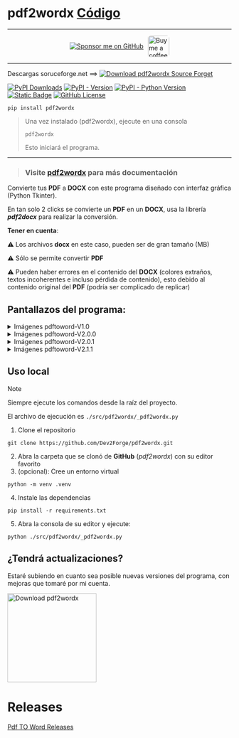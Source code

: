 # pdf2wordx [Código](https://github.com/Dev2Forge/pdf2wordx/tree/main/src/pdf2wordx/)

---

<div style="display: flex; align-items: center; justify-content: center; margin: 10px 0; gap: 10px; max-height: 48px; height: 48px;">
  <a href="https://github.com/sponsors/Dev2Forge" target="_blank">
  <img src="https://img.shields.io/badge/Sponsor-🥇%20Dev2Forge-blue?style=for-the-badge&logo=github" alt="Sponsor me on GitHub">
</a>
  <a href="https://www.buymeacoffee.com/tutosrive">
    <img 
      src="https://img.buymeacoffee.com/button-api/?text=Buy me a coffee&emoji=☕&slug=tutosrive&button_colour=FFDD00&font_colour=000000&font_family=Cookie&outline_colour=000000&coffee_colour=ffffff" 
      style="height: 48px; width: auto; object-fit: contain; border-radius: 6px;" 
      alt="Buy me a coffee button">
  </a>
</div>

---

Descargas soruceforge.net ==> [![Download pdf2wordx Source Forget](https://img.shields.io/sourceforge/dt/pdf-to-word-docx.svg)](https://sourceforge.net/projects/pdf-to-word-docx/files/latest/download)

<!-- Badges -->
  <div>
<!-- Total downloads -->
    <a href="https://pepy.tech/projects/pdf2wordx"><img src="https://static.pepy.tech/badge/pdf2wordx" alt="PyPI Downloads"></a>
<!-- Versión actual -->
    <a href="https://pypi.org/project/pdf2wordx/"><img alt="PyPI - Version" src="https://img.shields.io/pypi/v/pdf2wordx?label=pdf2wordx"></a>
<!-- Python versions supported -->
    <a href="https://python.org/"><img alt="PyPI - Python Version" src="https://img.shields.io/pypi/pyversions/pdf2wordx"></a> 
<!-- Author -->
    <a href="https://github.com/tutosrive"><img alt="Static Badge" src="https://img.shields.io/badge/Tutos%20Rive-Author-brightgreen"></a>
<!-- Licencia -->
    <a href="https://raw.githubusercontent.com/tutosrive/pdf2wordx/main/LICENSE"><img alt="GitHub License" src="https://img.shields.io/github/license/tutosrive/pdf2wordx"></a>
  </div>

```shell
pip install pdf2wordx
```
> Una vez instalado (pdf2wordx), ejecute en una consola
> ```shell
> pdf2wordx
> ```
> Esto iniciará el programa.

---

> ### Visite [pdf2wordx](https://docs.dev2forge.software/pdf2wordx/) para más documentación

Convierte tus **PDF** a **DOCX** con este programa diseñado con interfaz gráfica (Python Tkinter).

En tan solo 2 clicks se convierte un **PDF** en un **DOCX**, usa la librería **_pdf2docx_** para realizar la conversión.

**Tener en cuenta**:

⚠ Los archivos **docx** en este caso, pueden ser de gran tamaño (MB)

⚠ Sólo se permite convertir **PDF**

⚠ Pueden haber errores en el contenido del **DOCX** (colores extraños, textos incoherentes e incluso pérdida de contenido), esto debido al contenido original del **PDF** (podría ser complicado de replicar)

## Pantallazos del programa:

<details>
  <summary>Imágenes pdftoword-V1.0</summary>
  <div style="display: grid; grid-template-columns: 1fr 1fr; grid-template-rows: auto">
    <div style="text-align:center; margin:34px">
      <p>Imagen 1:</p>
      <image style="max-width:100%; box-shadow: 1px 2px 61px #000d83; border-radius: 23px" name="img1" src="https://github.com/tutosrive/images-projects-srm-trg/raw/main/img-pdftoword/v1.0-Alpha/v1alpha-1.png">
    </div>
    <div style="text-align:center; margin:34px">
      <p>Imagen 2:</p>
      <image style="max-width:100%; box-shadow: 1px 2px 61px #000d83; border-radius: 23px" name="img2" src="https://github.com/tutosrive/images-projects-srm-trg/raw/main/img-pdftoword/v1.0-Alpha/v1alpha-2.png">
    </div>
  </div>
  <div style="text-align:center; margin:34px auto 113px auto">
    <p>Imagen 3:</p>
    <image style="max-width:80%; box-shadow: 1px 2px 61px #000d83; border-radius: 23px" name="img3" src="https://github.com/tutosrive/images-projects-srm-trg/raw/main/img-pdftoword/v1.0-Alpha/v1alpha-3.png">
  </div>
</details>

<details>
  <summary>Imágenes pdftoword-V2.0.0</summary>
  <div style="display: grid; grid-template-columns: 1fr 1fr; grid-template-rows: auto">
    <div style="text-align:center; margin:34px">
      <p>Imagen 1:</p>
      <image style="max-width:100%; box-shadow: 1px 2px 61px #000d83; border-radius: 23px" src="https://github.com/tutosrive/images-projects-srm-trg/raw/main/img-pdftoword/v2.0.0-IMG/v2.0.0-1.webp">
    </div>
    <div style="text-align:center; margin:34px">
      <p>Imagen 2:</p>
      <image style="max-width:100%; box-shadow: 1px 2px 61px #000d83; border-radius: 23px" src="https://github.com/tutosrive/images-projects-srm-trg/raw/main/img-pdftoword/v2.0.0-IMG/v2.0.0-2.webp">
    </div>
    <div style="text-align:center; margin:34px">
      <p>Imagen 3:</p>
      <image style="max-width:100%; box-shadow: 1px 2px 61px #000d83; border-radius: 23px" src="https://github.com/tutosrive/images-projects-srm-trg/raw/main/img-pdftoword/v2.0.0-IMG/v2.0.0-3.webp">
    </div>
    <div style="text-align:center; margin:34px">
      <p>Imagen 4:</p>
      <image style="max-width:100%; box-shadow: 1px 2px 61px #000d83; border-radius: 23px" src="https://github.com/tutosrive/images-projects-srm-trg/raw/main/img-pdftoword/v2.0.0-IMG/v2.0.0-4.webp">
    </div>
    <div style="text-align:center; margin:34px">
      <p>Imagen 5:</p>
      <image style="max-width:100%; box-shadow: 1px 2px 61px #000d83; border-radius: 23px" src="https://github.com/tutosrive/images-projects-srm-trg/raw/main/img-pdftoword/v2.0.0-IMG/v2.0.0-5.webp">
    </div>
  </div>
</details>

<details>
  <summary>Imágenes pdftoword-V2.0.1</summary>
  <div style="display: grid; grid-template-columns: 1fr 1fr; grid-template-rows: auto">
    <div style="text-align:center; margin:34px">
      <p>Imagen 1:</p>
      <image style="max-width:100%; box-shadow: 1px 2px 61px #000d83; border-radius: 23px" src="https://github.com/tutosrive/images-projects-srm-trg/raw/main/img-pdftoword/v2.0.1-IMG/v2.0.1-1.png">
    </div>
    <div style="text-align:center; margin:34px">
      <p>Imagen 2:</p>
      <image style="max-width:100%; box-shadow: 1px 2px 61px #000d83; border-radius: 23px" src="https://github.com/tutosrive/images-projects-srm-trg/raw/main/img-pdftoword/v2.0.1-IMG/v2.0.1-2.png">
    </div>
  </div>
</details>

<details>
  <summary>Imágenes pdftoword-V2.1.1</summary>
  <div style="display: grid; grid-template-columns: 1fr 1fr; grid-template-rows: auto">
    <div style="text-align:center; margin:34px">
      <p>Imagen 1: Interfaz principal</p>
      <image style="max-width:100%; box-shadow: 1px 2px 61px #000d83; border-radius: 23px" src="https://cdn.jsdelivr.net/gh/tutosrive/images-projects-srm-trg@main/img-pdftoword/v2.1.2-IMG/pdf2wordx-v2.1.1-1.png">
    </div>
    <div style="text-align:center; margin:34px">
      <p>Imagen 2: Licencia de código abierto</p>
      <image style="max-width:100%; box-shadow: 1px 2px 61px #000d83; border-radius: 23px" src="https://cdn.jsdelivr.net/gh/tutosrive/images-projects-srm-trg@main/img-pdftoword/v2.1.2-IMG/pdf2wordx-v2.1.1-2.png">
    </div>
  </div>
  <div style="text-align:center; margin:34px auto 113px auto">
    <p>Imagen 3: Ayuda sobre como usar el programa</p>
    <image style="max-width:80%; box-shadow: 1px 2px 61px #000d83; border-radius: 23px" src="https://cdn.jsdelivr.net/gh/tutosrive/images-projects-srm-trg@main/img-pdftoword/v2.1.2-IMG/pdf2wordx-v2.1.1-3.png">
  </div>
</details>

## Uso local

> [!NOTE]
> Siempre ejecute los comandos desde la raíz del proyecto.
> 
> El archivo de ejecución es `./src/pdf2wordx/_pdf2wordx.py`

1. Clone el repositorio
```shell
git clone https://github.com/Dev2Forge/pdf2wordx.git
```
2. Abra la carpeta que se clonó de **GitHub** (_pdf2wordx_) con su editor favorito
3. (opcional): Cree un entorno virtual
```shell
python -m venv .venv
```
4. Instale las dependencias
```shell
pip install -r requirements.txt
```
5. Abra la consola de su editor y ejecute:
```shell
python ./src/pdf2wordx/_pdf2wordx.py
```

## ¿Tendrá actualizaciones?

Estaré subiendo en cuanto sea posible nuevas versiones del programa, con mejoras que tomaré por mi cuenta.

<a href="https://sourceforge.net/p/pdf-to-word-docx/"><img alt="Download pdf2wordx" src="https://sourceforge.net/sflogo.php?type=17&amp;group_id=3784635" width=200></a>

# Releases

<a href="https://github.com/Dev2Forge/pdf2wordx/releases/">Pdf TO Word Releases</a>
